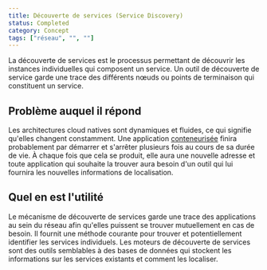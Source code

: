 ```yaml
---
title: Découverte de services (Service Discovery)
status: Completed
category: Concept
tags: ["réseau", "", ""]
---
```


La découverte de services est le processus permettant de découvrir les instances individuelles qui composent un service.
Un outil de découverte de service garde une trace des différents nœuds ou points de terminaison qui constituent un service.

## Problème auquel il répond

Les architectures cloud natives sont dynamiques et fluides, ce qui signifie qu'elles changent constamment.
Une application [conteneurisée](/fr/containerization/) finira probablement par démarrer et s'arrêter plusieurs fois au cours de sa durée de vie.
À chaque fois que cela se produit, elle aura une nouvelle adresse et
toute application qui souhaite la trouver aura besoin d'un outil qui lui fournira les nouvelles informations de localisation.

## Quel en est l'utilité

Le mécanisme de découverte de services garde une trace des applications au sein du réseau afin qu'elles puissent se trouver mutuellement en cas de besoin.
Il fournit une méthode courante pour trouver et potentiellement identifier les services individuels.
Les moteurs de découverte de services sont des outils semblables à des bases de données qui stockent les informations sur les services existants et comment les localiser.
